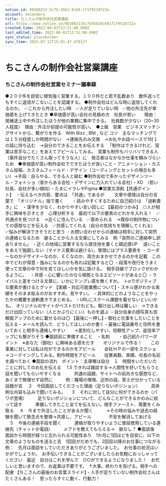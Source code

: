 ```yaml
---
notion_id: 08388213-5c75-45b2-8c69-1f1f9510722a
account: Secondary
title: ちこさんの制作会社営業講座
url: https://www.notion.so/083882135c7545b28c691f1f9510722a
created_time: 2022-08-01T13:51:00.000Z
last_edited_time: 2022-08-01T13:51:00.000Z
sync_status: placeholder
sync_time: 2025-07-12T15:01:47.478127
---
```

# ちこさんの制作会社営業講座

### **ちこさんの制作会社営業セミナー議事録**
●２００件を目安に根気強く営業する。１００件だと若干乱数あり　数件送ってもすぐに返信がこないことを認識する。
●制作会社はどんな時に返信してくれるのか。　✅これから外注したい時　✅人が足りていない時　✅他の外注先が単価感を上げてきたとき
●単価感が高い会社の見極め方　社長が若い　　理由：発展途上中や外注したほうが他の業務に集中できる。　社員数が少ない（20~30人程度）　理由：外注が前提の可能性が高い。　●上級　営業　ビジネスマッチングサイトから、繋がりを作る　With Bizz , BNI , など
コツ　主なマッチングでは１５分程度しか時間がない　→連絡先のみ交換　→お礼やお話ベースで1対１の話に持ち込む　→自分のできることをお伝えする
　「制作はできるけれど、営業は苦手なこと」をあえてアピールしてみる。　営業も制作もバリバリできる人（案件自分でたくさん取ってそうな人）に　発注者はなかなか仕事を頼みづらいため　●単価感が高い制作会社でできたほうが良いこと・アニメーション・カスタム投稿、カスタムフィールド・デザイン（コーディングとセットの場合も多い）→手段：自らやる、できる人と組む
●制作会社で多かったデザインツール・フォトショ（昔からある会社・デザインに力入れている会社）・XD　（若い社長、会社が多い傾向）・たまにイラレやFigma
●営業文添削【共通ポイント】　・伝えるべき内容、要点は　「共通」であるが　　 文章や感情は自分の言葉で　「オリジナル」版で書く　　・読みやすくするために自己紹介は　「過剰書き」に　・漢字を少なく、わかりやすい言い回しに
【最初のつかみ】　◎人が相手に興味を示すとき　心理分析する　最初で以下の要素のどれかを入れる！　✅共通点を見つける　→近くに住んでいる　✅褒められる　→既存の制作物についての感想などを伝える　✅共感してくれる（自分の気持ちを理解してくれる）　✅悩みが解決できそうだと思う
・お問い合わせからの連絡は相手に対して突然の連絡となるため　謝ることから入る文章にしてみる　例「突然のご連絡申し訳ありません」
・近くの地域に営業するなら居住地を書くと親近感UP　 遠いことをあえて強調しない（マイナス要素は避ける）。冒頭にはプラス要素を
・コーダーなのかデザイナーなのか、ＥＣなのか、両方おまかせできるのかを記載　この中でどれが得意・強みになるのかも有れば記載すると〇
・段落や改行をうまく使って文章の中で何を見てほしいかを気に掛ける。　相手目線でブロックがわかるように。　
・共感・心に響いたのなら根拠となるエピソードがあると〇
・ライバルと差をつける文章に、いかにテンプレ感を無くすか。　＋αでポジティブな要素が書けるとグッド
【実績・対応可能業務について】・スキル感がわかる実績をそのまま貼るのがおすすめ。見やすい。
・具体的にどのようなことをやったかの概要を過剰書きでまとめる。
・URLにスクール課題を載せないといいかも。　オリジナルのサイトがベストだけれども、駆け出し時は難しい　→できるだけ出回っていない（人とかぶりにくい）ものを選ぶ
・自分自身の顔写真も信頼面アップのために載せるのは〇
【最後に一押し】・御社と仕事をしたいことを伝える・メールを読んで、どうしてほしいのか書く・最後に電話番号と住所を書いておくと相手も連絡しやすい　　→差別化しやすい、信頼性アップ、返信率アップにも繋がりそう
●面談前に準備すること　・名刺　　・自己紹介パワーポイント　※あなた（御社）に興味ある感をだす　　オリジナルで作る！　　この事業に対しては私は何ができるのかをアピール　　会社ＨＰの一部をスクショ　→コーデイングしてみる。制作時間をアピール　　従業員数、実績、社長の名前を調べておく
●面談の流れ　ポイント：主導権は自分　１　時間をいただいたことに対してのお礼を伝える
　1.5 できれば雑談する→人間性を好いてもらうと話を聞いてもらいやすくなる　　　共通の話題、サイトへの前向きな感想など、あくまで無理せず自然に　　　例：職場の環境、近所の話、答えが分かっている話題が吉
　２　今回面談してくださった理由（足りないポジション）　　　具体例な内容も込みで聞いてみる。
　３　それに対して自分に何ができるのか（パワポ登場）　　　足りないポジションについて、どんなことができるかのみに絞って話す　　　準備してきたこと全てを伝えない。相手ファースト、需要をくみ取る
　４　今まで外注したことがあるか聞く　　　→その時の悩みや過去の経験を聞いて懸念点を整理→共感し、アピール　　　　不安を解消してあげる
　５　今後の連絡手段を聞く　　　連絡が取りやすいように普段使用している連絡先（チャットか電話）　　　メアドを教えてもらえる→　脈なし？
●面談後　面談から時間が経つと忘れられる可能性あり　1か月に1回ほどを目安に、以下の文章のようなものを送ると吉　1回目がだめでも、2回目以降のお仕事につながる　　例：　先月は面談をしていただきありがとうございました。　お仕事の状況はいかがでしょうか。　お手伝いできることがございましたらお気軽におっしゃってください　最近　自分はこれを学んで　○○ができるようになりました！　お忙しいと思いますので、お返事は不要です。　↑大事。終わりを告げる。相手への配慮
【ちこさんの最後のお言葉スライド】・人手が足りていない制作会社さんはたくさんある！　思ったらすぐに動く、行動力！